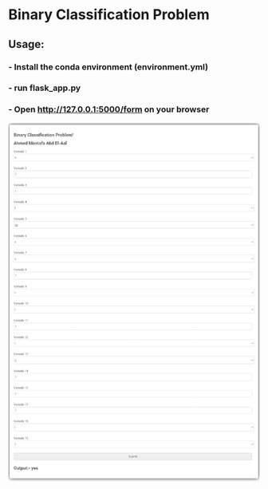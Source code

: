 # Binary Classification Problem
## Usage: 
### - Install the conda environment (environment.yml)
### - run flask_app.py
### - Open http://127.0.0.1:5000/form on your browser

![Microservice](https://github.com/AhmedDoesCode/BinaryClassificationProblem/blob/master/app.png?raw=true)